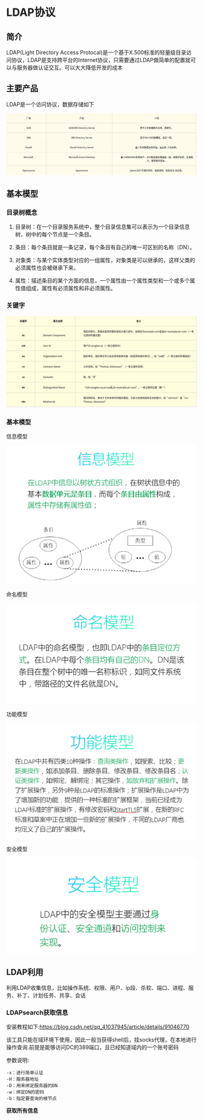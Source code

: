 # LDAP协议

## 简介

LDAP(Light Directory Access Protocal)是一个基于X.500标准的轻量级目录访问协议，LDAP是支持跨平台的Internet协议，只需要通过LDAP做简单的配置就可以与服务器做认证交互。可以大大降低开发的成本



## 主要产品

LDAP是一个访问协议，数据存储如下

![image-20210813144129486](DPAPI协议.assets/image-20210813144129486.png)



## 基本模型

### 目录树概念

1. 目录树：在一个目录服务系统中，整个目录信息集可以表示为一个目录信息树，树中的每个节点是一个条目。

2. 条目：每个条目就是一条记录，每个条目有自己的唯一可区别的名称（DN）。

3. 对象类：与某个实体类型对应的一组属性，对象类是可以继承的，这样父类的必须属性也会被继承下来。

4. 属性：描述条目的某个方面的信息，一个属性由一个属性类型和一个或多个属性值组成，属性有必须属性和非必须属性。



### 关键字

![image-20210813144607631](DPAPI协议.assets/image-20210813144607631.png)





### 基本模型

信息模型

![image-20210813144920267](DPAPI协议.assets/image-20210813144920267.png)



命名模型

![image-20210813144952032](DPAPI协议.assets/image-20210813144952032.png)



功能模型

![image-20210813145008458](DPAPI协议.assets/image-20210813145008458.png)



安全模型

![image-20210813145022638](DPAPI协议.assets/image-20210813145022638.png)













## LDAP利用

利用LDAP收集信息，比如操作系统、权限、用户、ip段、杀软、端口、进程、服务、补丁、计划任务、共享、会话



### LDAPsearch获取信息

安装教程如下:https://blog.csdn.net/qq_41037945/article/details/91046770

该工具只能在域环境下使用，因此一般当获得shell后，挂socks代理，在本地进行操作查询.前提是能够访问DC的389端口，且已经知道域内的一个账号密码

参数说明:

```
-x：进行简单认证
-H：服务器地址
-D：用来绑定服务器的DN
-w：绑定DN的密码
-b：指定要查询的根节点
```



**获取所有信息**















